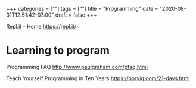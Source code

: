 +++
categories = [""]
tags = [""]
title = "Programming"
date = "2020-08-31T12:51:42-07:00"
draft = false
+++

Repl.it - Home
https://repl.it/~

# Learning to program

Programming FAQ
http://www.paulgraham.com/pfaq.html

Teach Yourself Programming in Ten Years
https://norvig.com/21-days.html
